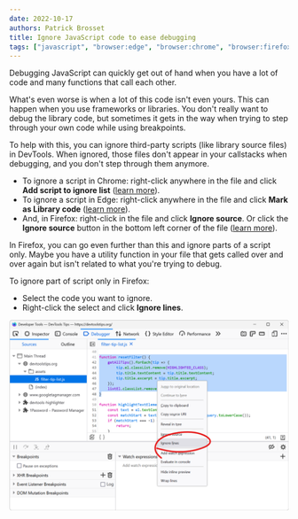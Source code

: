 ```yaml
---
date: 2022-10-17
authors: Patrick Brosset
title: Ignore JavaScript code to ease debugging
tags: ["javascript", "browser:edge", "browser:chrome", "browser:firefox"]
---
```

Debugging JavaScript can quickly get out of hand when you have a lot of code and many functions that call each other.

What's even worse is when a lot of this code isn't even yours. This can happen when you use frameworks or libraries. You don't really want to debug the library code, but sometimes it gets in the way when trying to step through your own code while using breakpoints.

To help with this, you can ignore third-party scripts (like library source files) in DevTools. When ignored, those files don't appear in your callstacks when debugging, and you don't step through them anymore.

* To ignore a script in Chrome: right-click anywhere in the file and click **Add script to ignore list** ([learn more](https://developer.chrome.com/docs/devtools/javascript/reference/#ignore-list)).
* To ignore a script in Edge: right-click anywhere in the file and click **Mark as Library code** ([learn more](https://learn.microsoft.com/microsoft-edge/devtools-guide-chromium/javascript/reference#ignore-a-script-or-pattern-of-scripts)).
* And, in Firefox: right-click in the file and click **Ignore source**. Or click the **Ignore source** button in the bottom left corner of the file ([learn more](https://firefox-source-docs.mozilla.org/devtools-user/debugger/how_to/ignore_a_source/index.html)).

In Firefox, you can go even further than this and ignore parts of a script only. Maybe you have a utility function in your file that gets called over and over again but isn't related to what you're trying to debug.

To ignore part of script only in Firefox:

* Select the code you want to ignore.
* Right-click the select and click **Ignore lines**.

![Firefox ignore line contextual menu option, displayed on a few lines of selected JavaScript code.](/assets/img/ignore-scripts.png)
